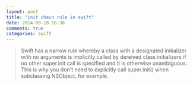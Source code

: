 ```yaml
---
layout: post
title: "init chain rule in swift"
date: 2014-09-18 16:30
comments: true
categories: swift 
---
```


> Swift has a narrow rule whereby a class with a designated initializer with no arguments is implicitly called by dereived class initializers if no other super.init call is specified and it is otherwise unambiguous.  This is why you don't need to explicitly call super.init() when subclassing NSObject, for example.
